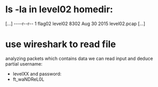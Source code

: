 # ls -la in level02 homedir:

[...]
----r--r-- 1 flag02  level02 8302 Aug 30  2015 level02.pcap
[...]


# use wireshark to read file

analyzing packets which contains data we can read input and deduce partial username:
- levelXX
and password:
- ft_waNDReL0L
